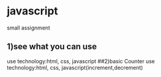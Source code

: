 # javascript
small assignment
## 1)see what you can use
use technology:html, css, javascript
##2)basic Counter
use technology:html, css, javascript(increment,decrement)
